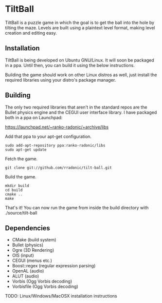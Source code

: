 TiltBall
========

TiltBall is a puzzle game in which the goal is to get the ball into
the hole by tilting the maze. Levels are built using a plaintext level
format, making level creation and editing easy.

Installation
------------

TiltBall is being developed on Ubuntu GNU/Linux. It will soon be
packaged in a ppa. Until then, you can build it using the below
instructions.

Building the game should work on other Linux distros as well, just
install the required libraries using your distro's package manager.

Building
--------

The only two required libraries that aren't in the standard repos are the
Bullet physics engine and the CEGUI user interface library. I have
packaged both in a ppa on Launchpad:

https://launchpad.net/~ranko-radonic/+archive/libs

Add that ppa to your apt-get configuration.

    sudo add-apt-repository ppa:ranko-radonic/libs
    sudo apt-get update

Fetch the game.

    git clone git://github.com/rradonic/tilt-ball.git

Build the game.

    mkdir build
    cd build
    cmake ..
    make

That's it! You can now run the game from inside the build directory
with ./source/tilt-ball

Dependencies
------------

* CMake (build system)
* Bullet (physics)
* Ogre (3D Rendering)
* OIS (input)
* CEGUI (menus etc.)
* Boost::regex (regular expression parsing)
* OpenAL (audio)
* ALUT (audio)
* Vorbis (Ogg Vorbis decoding)
* Vorbisfile (Ogg Vorbis decoding)

TODO: Linux/Windows/MacOSX installation instructions
